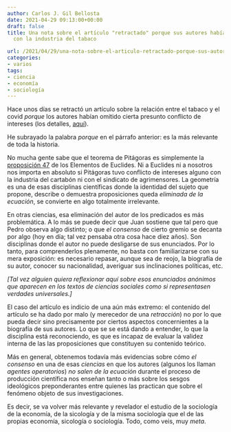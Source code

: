 ```yaml
---
author: Carlos J. Gil Bellosta
date: 2021-04-29 09:13:00+00:00
draft: false
title: Una nota sobre el artículo "retractado" porque sus autores habían omitido vínculos
  con la industria del tabaco

url: /2021/04/29/una-nota-sobre-el-articulo-retractado-porque-sus-autores-habian-omitido-vinculos-con-la-industria-del-tabaco/
categories:
- varios
tags:
- ciencia
- economía
- sociología
---
```





Hace unos días se retractó un artículo sobre la relación entre el tabaco y el covid _porque_ los autores habían omitido cierta presunto conflicto de intereses (los detalles, [aquí](https://www.theguardian.com/science/2021/apr/22/scientific-paper-claiming-smokers-less-likely-to-acquire-covid-retracted-over-tobacco-industry-links)).







He subrayado la palabra _porque_ en el párrafo anterior: es la más relevante de toda la historia.







No mucha gente sabe que el teorema de Pitágoras es simplemente la [proposición 47](https://mathcs.clarku.edu/~djoyce/java/elements/bookI/propI47.html) de los Elementos de Euclides. Ni a Euclides ni a nosotros nos importa en absoluto si Pitágoras tuvo conflicto de intereses alguno con la industria del cartabón ni con el sindicato de agrimensores. La geometría es una de esas disciplinas científicas donde la identidad del sujeto que propone, describe o demuestra proposiciones queda _eliminada de la ecuación_, se convierte en algo totalmente irrelevante.







En otras ciencias, esa eliminación del autor de los predicados es más problemática. A lo más se puede decir que Juan sostiene que tal pero que Pedro observa algo distinto; o que _el consenso_ de cierto gremio se decanta por algo (hoy en día; tal vez pensaba otra cosa hace diez años). Son disciplinas donde el autor no puede desligarse de sus enunciados. Por lo tanto, para comprenderlos plenamente, no basta con familiarizarse con su mera exposición: es necesario repasar, aunque sea de reojo, la biografía de su autor, conocer su nacionalidad, averiguar sus inclinaciones políticas, etc.







_[Tal vez alguien quiera reflexionar aquí sobre esos enunciados anónimos que aparecen en los textos de ciencias sociales como si representasen verdades universales.]_







El caso del artículo es indicio de una aún más extremo: el contenido del artículo se ha dado por malo (y merecedor de una _retracción_) no por lo que pueda decir sino precisamente por ciertos aspectos concernientes a la biografía de sus autores. Lo que se se está dando a entender, lo que la disciplina está reconociendo, es que es incapaz de evaluar la validez interna de las las proposiciones que constituyen su contenido teórico.







Más en general, obtenemos todavía más evidencias sobre cómo _el consenso_ en una de esas  _ciencias_ en que los autores (algunos los llaman _agentes operatorios_) _no salen de la ecuación_ durante el proceso de producción científica nos enseñan tanto o más sobre los sesgos ideológicos preponderantes entre quienes las practican que sobre el fenómeno objeto de sus investigaciones.







Es decir, se va volver más relevante y revelador el estudio de la sociología de la economía, de la sicología y de la misma sociología que el de las propias economía, sicología o sociología. Todo, como veis, muy _meta_.



